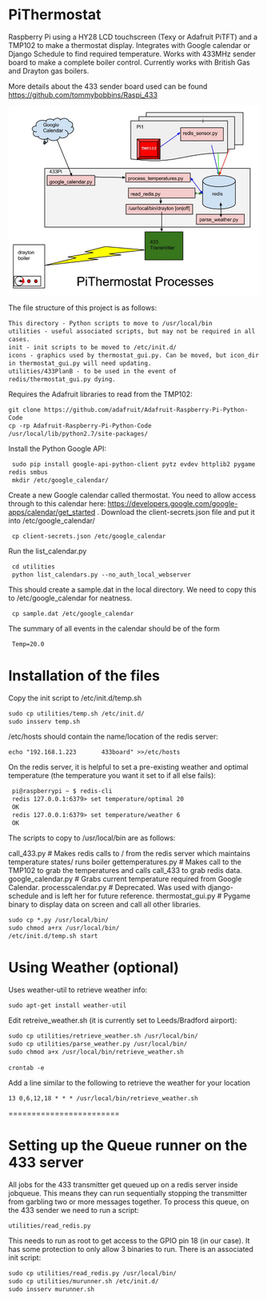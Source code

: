 PiThermostat
============


Raspberry Pi using a HY28 LCD touchscreen (Texy or Adafruit PiTFT) and a TMP102 to make a thermostat display. Integrates with Google calendar or Django Schedule to find required temperature. Works with 433MHz sender board to make a complete boiler control. Currently works with British Gas and Drayton gas boilers.

More details about the 433 sender board used can be found https://github.com/tommybobbins/Raspi_433

![](icons/pi_therm_process.jpg)

The file structure of this project is as follows:
     
    This directory - Python scripts to move to /usr/local/bin
    utilities - useful associated scripts, but may not be required in all cases.
    init - init scripts to be moved to /etc/init.d/
    icons - graphics used by thermostat_gui.py. Can be moved, but icon_dir in thermostat_gui.py will need updating.
    utilities/433PlanB - to be used in the event of redis/thermostat_gui.py dying.

Requires the Adafruit libraries to read from the TMP102:

    git clone https://github.com/adafruit/Adafruit-Raspberry-Pi-Python-Code
    cp -rp Adafruit-Raspberry-Pi-Python-Code /usr/local/lib/python2.7/site-packages/

Install the Python Google API:

     sudo pip install google-api-python-client pytz evdev httplib2 pygame redis smbus
     mkdir /etc/google_calendar/

Create a new Google calendar called thermostat. You need to allow access through to this calendar here: https://developers.google.com/google-apps/calendar/get_started . Download the client-secrets.json file and put it into /etc/google_calendar/

     cp client-secrets.json /etc/google_calendar

Run the list_calendar.py
     
     cd utilities 
     python list_calendars.py --no_auth_local_webserver

This should create a sample.dat in the local directory. We need to copy this to /etc/google_calendar for neatness.
     
     cp sample.dat /etc/google_calendar

The summary of all events in the calendar should be of the form 

     Temp=20.0

Installation of the files
========================

Copy the init script to /etc/init.d/temp.sh

    sudo cp utilities/temp.sh /etc/init.d/
    sudo insserv temp.sh


/etc/hosts should contain the name/location of the redis server:
    
    echo "192.168.1.223       433board" >>/etc/hosts

On the redis server, it is helpful to set a pre-existing weather and optimal temperature (the temperature you want it set to if all else fails):

     pi@raspberrypi ~ $ redis-cli
     redis 127.0.0.1:6379> set temperature/optimal 20
     OK
     redis 127.0.0.1:6379> set temperature/weather 6
     OK

The scripts to copy to /usr/local/bin are as follows:

call_433.py  # Makes redis calls to / from the redis server which maintains temperature states/ runs boiler
gettemperatures.py # Makes call to the TMP102 to grab the temperatures and calls call_433 to grab redis data.
google_calendar.py # Grabs current temperature required from Google Calendar.
processcalendar.py # Deprecated. Was used with django-schedule and is left her for future reference.
thermostat_gui.py  # Pygame binary to display data on screen and call all other libraries.

    sudo cp *.py /usr/local/bin/
    sudo chmod a+rx /usr/local/bin/
    /etc/init.d/temp.sh start

 

Using Weather (optional)
========================

Uses weather-util to retrieve weather info:

    sudo apt-get install weather-util

Edit retreive_weather.sh (it is currently set to Leeds/Bradford airport):

    sudo cp utilities/retrieve_weather.sh /usr/local/bin/
    sudo cp utilities/parse_weather.py /usr/local/bin/
    sudo chmod a+x /usr/local/bin/retrieve_weather.sh

    crontab -e
Add a line similar to the following to retrieve the weather for your location

    13 0,6,12,18 * * * /usr/local/bin/retrieve_weather.sh
========================


Setting up the Queue runner on the 433 server
=============================================

All jobs for the 433 transmitter get queued up on a redis server inside jobqueue. This means they can run sequentially stopping the transmitter from garbling two or more messages together. To process this queue, on the 433 sender we need to run a script:

    utilities/read_redis.py

This needs to run as root to get access to the GPIO pin 18 (in our case). It has some protection to only allow 3 binaries to run.  There is an associated init script:

    sudo cp utilities/read_redis.py /usr/local/bin/ 
    sudo cp utilities/murunner.sh /etc/init.d/
    sudo insserv murunner.sh

